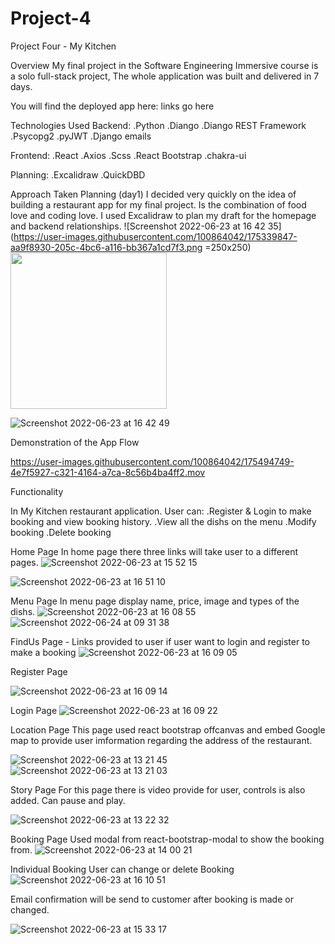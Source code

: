 # Project-4
Project Four - My Kitchen 

Overview
My final project in the Software Engineering Immersive course is a solo full-stack project, The whole application was built and delivered in 7 days.

You will find the deployed app here: links go here

Technologies Used
Backend:
.Python
.Diango
.Diango REST Framework
.Psycopg2
.pyJWT
.Django emails

Frontend:
.React
.Axios
.Scss
.React Bootstrap
.chakra-ui

Planning:
.Excalidraw 
.QuickDBD

Approach Taken
Planning (day1)
I decided very quickly on the idea of building a restaurant app for my final project. Is the combination of food love and coding love. I used Excalidraw to plan my draft for the homepage and backend relationships. 
![Screenshot 2022-06-23 at 16 42 35](https://user-images.githubusercontent.com/100864042/175339847-aa9f8930-205c-4bc6-a116-bb367a1cd7f3.png  =250x250)
 <img src="[https://your-image-url.type](https://user-images.githubusercontent.com/100864042/175339847-aa9f8930-205c-4bc6-a116-bb367a1cd7f3.png)" width="250">

![Screenshot 2022-06-23 at 16 42 49](https://user-images.githubusercontent.com/100864042/175339868-5bbc547b-22d3-44c5-ba53-65f388534cd9.png)


Demonstration of the App Flow 

https://user-images.githubusercontent.com/100864042/175494749-4e7f5927-c321-4164-a7ca-8c56b4ba4ff2.mov

Functionality 

In My Kitchen restaurant application. User can:
.Register & Login to make booking and view booking history.
.View all the dishs on the menu
.Modify booking
.Delete booking



Home Page 
In home page there three links will take user to a different  pages.
![Screenshot 2022-06-23 at 15 52 15](https://user-images.githubusercontent.com/100864042/175341505-c2d1f7bd-e182-4df4-a10e-cc72f756af19.png)

![Screenshot 2022-06-23 at 16 51 10](https://user-images.githubusercontent.com/100864042/175341595-0aa3e07c-6d08-4dbd-a115-559095147451.png)


Menu Page 
In menu page display  name, price, image and types of the dishs.
![Screenshot 2022-06-23 at 16 08 55](https://user-images.githubusercontent.com/100864042/175341959-245b9e31-1374-4f4f-bb81-d4ac216e0e1f.png)
![Screenshot 2022-06-24 at 09 31 38](https://user-images.githubusercontent.com/100864042/175496753-4db1e47c-3b3a-4925-a53c-e138a00c3271.png)
 

FindUs Page - Links provided to user if user want to login and register to make a booking
![Screenshot 2022-06-23 at 16 09 05](https://user-images.githubusercontent.com/100864042/175342152-448d09b0-f357-40f5-af9f-830e16d11367.png)


Register Page

![Screenshot 2022-06-23 at 16 09 14](https://user-images.githubusercontent.com/100864042/175342219-f7293ff1-4870-4476-805e-de50628bf07d.png)

Login Page
![Screenshot 2022-06-23 at 16 09 22](https://user-images.githubusercontent.com/100864042/175342320-d193055e-7e25-4b41-b7f7-19884082ba1c.png)




Location Page
This page used react bootstrap offcanvas and embed Google map  to provide user imformation regarding the address of the restaurant. 

![Screenshot 2022-06-23 at 13 21 45](https://user-images.githubusercontent.com/100864042/175342338-182b9fa4-164c-45ec-9b11-e71a7a28bce4.png)
![Screenshot 2022-06-23 at 13 21 03](https://user-images.githubusercontent.com/100864042/175342350-ce92a051-7288-4153-a6d2-b4f9f612d9ca.png)





Story Page
For this page there is video provide for user, controls is also added. Can pause and play.

![Screenshot 2022-06-23 at 13 22 32](https://user-images.githubusercontent.com/100864042/175342362-090d2239-eaf0-4b77-a89d-fcd01e2a5b06.png)



Booking Page 
Used modal from react-bootstrap-modal to show the booking from. 
![Screenshot 2022-06-23 at 14 00 21](https://user-images.githubusercontent.com/100864042/175342408-8cc6cf3f-23f0-40cc-9c11-34cb16aad7d8.png)





Individual Booking 
User can change or delete Booking
![Screenshot 2022-06-23 at 16 10 51](https://user-images.githubusercontent.com/100864042/175342455-5caa3e35-5c40-4a16-a032-6d88137e42af.png)

Email confirmation will be send to customer after booking is made or changed.

![Screenshot 2022-06-23 at 15 33 17](https://user-images.githubusercontent.com/100864042/175342726-185449c5-7a75-4a84-9f75-1bf24a89bfb4.png)


